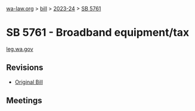 [wa-law.org](/) > [bill](/bill/) > [2023-24](/bill/2023-24/) > [SB 5761](/bill/2023-24/sb/5761/)

# SB 5761 - Broadband equipment/tax
[leg.wa.gov](https://app.leg.wa.gov/billsummary?BillNumber=5761&Year=2023&Initiative=false)

## Revisions
* [Original Bill](1/)

## Meetings